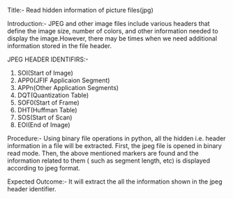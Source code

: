 Title:-
Read hidden information of picture files(jpg)

Introduction:-
JPEG and other image files include various headers that define the image size, number of colors, and other information needed to display the image.However, there may be times when we need additional information stored in the file header.

JPEG HEADER IDENTIFIRS:-
1. SOI(Start of Image)
2. APP0(JFIF Applicaion Segment)
3. APPn(Other Application Segments)
4. DQT(Quantization Table)
5. SOF0(Start of Frame)
6. DHT(Huffman Table)
7. SOS(Start of Scan)
8. EOI(End of Image)

Procedure:-
Using binary file operations in python, all the hidden i.e. header information in a file will be extracted. First, the jpeg file is opened in binary read mode. Then, the above mentioned markers are found and the information related to them ( such as segment length, etc) is displayed according to jpeg format.

Expected Outcome:-
It will extract the all the information shown in the jpeg header identifier.

